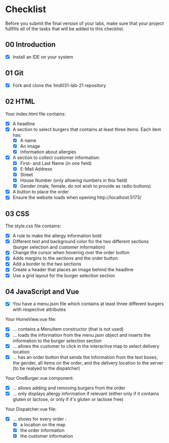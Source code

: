 # Checklist

Before you submit the final version of your labs, make sure that your project fullfills all of the tasks that will be added to this checklist.

## 00 Introduction

- [X] Install an IDE on your system

## 01 Git

- [X] Fork and clone the 1md031-lab-21 repository

## 02 HTML

Your index.html file contains:
- [X] A headline
- [X] A section to select burgers that contains at least three items. Each item has:
    - [X] A name
    - [X] An image
    - [X] Information about allergies 
- [X] A section to collect customer information:
    - [X] First- and Last Name (in one field)
    - [X] E-Mail Address
    - [X] Street
    - [X] House Number (only allowing numbers in this field)
    - [X] Gender (male, female, do not wish to provide as radio buttons)
- [X] A button to place the order
- [X] Ensure the website loads when opening http://localhost:5173/

## 03 CSS

The style.css file contains:
- [X] A rule to make the allergy information bold
- [X] Different text and background color for the two different sections (burger selection and customer information)
- [X] Change the cursor when hovering over the order button
- [X] Adds margins to the sections and the order button
- [X] Add a border to the two sections
- [X] Create a header that places an image behind the headline
- [X] Use a grid layout for the burger selection section

## 04 JavaScript and Vue

- [X] You have a menu.json file which contains at least three different burgers with respective attributes

Your HomeView.vue file:
- [X] ... contains a MenuItem constructor (that is not used)
- [X] ... loads the information from the menu.json object and inserts the information to the burger selection section
- [X] ... allows the customer to click in the interactive map to select delivery location
- [X] ... has an order button that sends the information from the text boxes, the gender, all items on the order, and the delivery location to the server (to be realyed to the dispatcher)

Your OneBurger.vue component:
- [X] ... allows adding and removing burgers from the order
- [X] ... only displays allergy information if relevant (either only if it contains gluten or lactose, or only if it's gluten or lactose free)

Your Dispatcher.vue file:
- [X] ... shows for every order :
    - [X] a location on the map
    - [X] the order information
    - [X] the customer information
